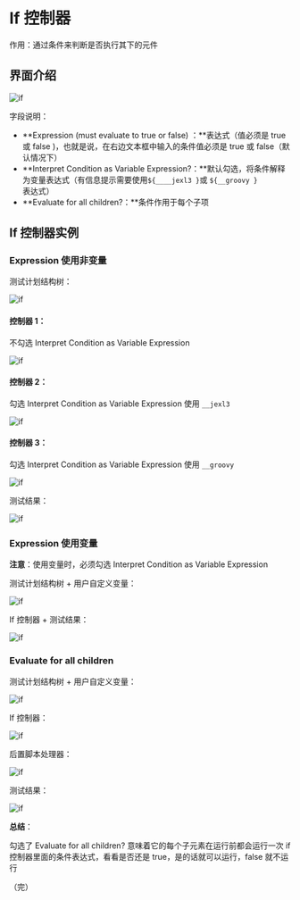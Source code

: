 # If 控制器

作用：通过条件来判断是否执行其下的元件

## 界面介绍

![if](./images/if1.png)

字段说明：

- **Expression (must evaluate to true or false) ：**表达式（值必须是 true 或 false )，也就是说，在右边文本框中输入的条件值必须是 true 或 false（默认情况下）
- **Interpret Condition as Variable Expression?：**默认勾选，将条件解释为变量表达式（有信息提示需要使用` ${____jexl3 } `或 `${__groovy }` 表达式）
- **Evaluate for all children?：**条件作用于每个子项

## If 控制器实例

### Expression 使用非变量

测试计划结构树：

![if](images\if2.png)

#### 控制器 1：

不勾选 Interpret Condition as Variable Expression 

![if](images\if3.png)

#### 控制器 2：

勾选 Interpret Condition as Variable Expression 使用 `__jexl3`

![if](images\if4.png)

#### 控制器 3：

勾选 Interpret Condition as Variable Expression 使用 `__groovy`

![if](images\if5.png)

测试结果：

![if](images\if6.png)

###  Expression 使用变量

**注意**：使用变量时，必须勾选 Interpret Condition as Variable Expression

测试计划结构树 + 用户自定义变量：

![if](images\if7.png)

If 控制器 + 测试结果：

![if](images\if8.png)

### Evaluate for all children

测试计划结构树 + 用户自定义变量：

![if](images\if9.png)

If 控制器：

![if](images\if10.png)

后置脚本处理器：

![if](images\if11.png)

测试结果：

![if](images\if12.png)

**总结**：

勾选了 Evaluate for all children? 意味着它的每个子元素在运行前都会运行一次 if 控制器里面的条件表达式，看看是否还是 true，是的话就可以运行，false 就不运行

（完）